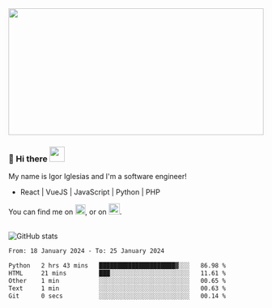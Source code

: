 <img src="https://c.tenor.com/KjVxfRrrncUAAAAd/matrix.gif" width="100%" height="250px">

### 🔭 Hi there <img src="https://raw.githubusercontent.com/MartinHeinz/MartinHeinz/master/wave.gif" width="30px">


My name is Igor Iglesias and I'm a software engineer!
<br>

<ul>
  <li> React | VueJS | JavaScript | Python | PHP </li>
</ul>
You can find me on <a href="https://twitter.com/IgorIglesias5"><img src="https://i.imgur.com/JLLlB5S.png" width="20px"></a>, or on <a href="https://www.linkedin.com/in/igor-iglesias-62478428/"><img src="https://i.imgur.com/PXyIkWx.png" width="22px"></a>.

<br>
<br>

![GitHub stats](https://github-readme-stats.vercel.app/api?username=igoiglesias&show_icons=true&count_private=true&theme=chartreuse-dark&hide_title=true)

<!--START_SECTION:waka-->

```txt
From: 18 January 2024 - To: 25 January 2024

Python   2 hrs 43 mins   █████████████████████▓░░░   86.98 %
HTML     21 mins         ███░░░░░░░░░░░░░░░░░░░░░░   11.61 %
Other    1 min           ░░░░░░░░░░░░░░░░░░░░░░░░░   00.65 %
Text     1 min           ░░░░░░░░░░░░░░░░░░░░░░░░░   00.63 %
Git      0 secs          ░░░░░░░░░░░░░░░░░░░░░░░░░   00.14 %
```

<!--END_SECTION:waka-->
